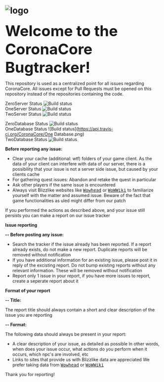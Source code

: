 # ![logo](http://www.imgbox.de/users/public/images/FCVDJWsmbn.png)

<b><font size="7">Welcome to the CoronaCore Bugtracker!</font></b>

This repository is used as a centralized point for all issues regarding CoronaCore.
All issues except for Pull Requests must be opened on this repository instead of the repositories containing the code.

ZeroServer Status ![Build status](https://api.travis-ci.org/CoronaCore/ZeroServer.png)<br />
OneServer Status ![Build status](https://api.travis-ci.org/CoronaCore/OneServer.png)<br />
TwoServer Status ![Build status](https://api.travis-ci.org/CoronaCore/TwoServer.png)

ZeroDatabase Status ![Build status](https://api.travis-ci.org/CoronaCore/ZeroDatabase.png)<br />
OneDatabase Status ![Build status](https://api.travis-ci.org/CoronaCore/One
Database.png)<br />
TwoDatabase Status ![Build status](https://api.travis-ci.org/CoronaCore/TwoDatabase.png)

<b>Before reporting any issue:</b>

<ul>
<li>Clear your cache (additional: wtf) folders of your game client. As the data of your client can interfere with data of our server, there is a possibility that your issue is not a server side issue, but caused by your clients cache</li>
<li>For gathering quest issues: Abandon and retake the quest in particular</li>
<li>Ask other players if the same issue is encountered</li>
<li>Always visit Blizzlike websites like <a href="http://wowhead.com"><tt>Wowhead</tt></a> or <a href="http://www.wowwiki.com"><tt>WoWWiki</tt></a> to familiarize yourself with the matter and assumed issue. Beware of the fact that game functionalities as uled might differ from our patch</li>
</ul>

If you performed the actions as described above, and your issue still persists you can make a report on our issue tracker

 
<b>Issue reporting</b>
 
<b>-- Before posting any issue:</b>

<ul>
<li>Search the tracker if the issue already has been reported. If a report already exists, do not make a new report. Duplicate reports will be removed without notification</li>
<li>If you have additional information for an existing issue, please post it in reply of the excisting report. Do not bump existing reports without any relevant information. These will be removed without notification</li>
<li>Report only 1 issue in your report, if you have more issues to report, create a seperate report about it</li>
</ul>
 
<b>Format of your report</b>
 
<b>-- Title:</b>  
 
The report title should always contain a short and clear description of the issue you are reporting
  

<b>-- Format:</b>
 
The following data should always be present in your report:

<ul>
<li>A clear description of your issue, as detailed as possible In other words, when does your issue occur, what actions do you perform when it occurs, which npc's are involved, etc</li>
<li>Links to sites that provide us with Blizzlike data are appreciated We prefer taking data from <a href="http://wowhead.com"><tt>Wowhead</tt></a> or <a href="http://www.wowwiki.com"><tt>WoWWiki</tt></a></li>
</ul>

Thank you for reporting!
